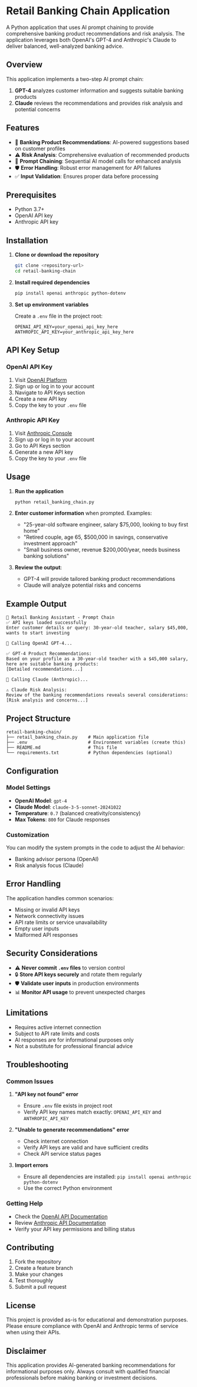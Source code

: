 # Retail Banking Chain Application

A Python application that uses AI prompt chaining to provide comprehensive banking product recommendations and risk analysis. The application leverages both OpenAI's GPT-4 and Anthropic's Claude to deliver balanced, well-analyzed banking advice.

## Overview

This application implements a two-step AI prompt chain:
1. **GPT-4** analyzes customer information and suggests suitable banking products
2. **Claude** reviews the recommendations and provides risk analysis and potential concerns

## Features

- 🏦 **Banking Product Recommendations**: AI-powered suggestions based on customer profiles
- ⚠️ **Risk Analysis**: Comprehensive evaluation of recommended products
- 🔄 **Prompt Chaining**: Sequential AI model calls for enhanced analysis
- 🛡️ **Error Handling**: Robust error management for API failures
- ✅ **Input Validation**: Ensures proper data before processing

## Prerequisites

- Python 3.7+
- OpenAI API key
- Anthropic API key

## Installation

1. **Clone or download the repository**
   ```bash
   git clone <repository-url>
   cd retail-banking-chain
   ```

2. **Install required dependencies**
   ```bash
   pip install openai anthropic python-dotenv
   ```

3. **Set up environment variables**
   
   Create a `.env` file in the project root:
   ```env
   OPENAI_API_KEY=your_openai_api_key_here
   ANTHROPIC_API_KEY=your_anthropic_api_key_here
   ```

## API Key Setup

### OpenAI API Key
1. Visit [OpenAI Platform](https://platform.openai.com/)
2. Sign up or log in to your account
3. Navigate to API Keys section
4. Create a new API key
5. Copy the key to your `.env` file

### Anthropic API Key
1. Visit [Anthropic Console](https://console.anthropic.com/)
2. Sign up or log in to your account
3. Go to API Keys section
4. Generate a new API key
5. Copy the key to your `.env` file

## Usage

1. **Run the application**
   ```bash
   python retail_banking_chain.py
   ```

2. **Enter customer information** when prompted. Examples:
   - "25-year-old software engineer, salary $75,000, looking to buy first home"
   - "Retired couple, age 65, $500,000 in savings, conservative investment approach"
   - "Small business owner, revenue $200,000/year, needs business banking solutions"

3. **Review the output**:
   - GPT-4 will provide tailored banking product recommendations
   - Claude will analyze potential risks and concerns

## Example Output

```
💬 Retail Banking Assistant - Prompt Chain
✅ API keys loaded successfully
Enter customer details or query: 30-year-old teacher, salary $45,000, wants to start investing

🔁 Calling OpenAI GPT-4...

✅ GPT-4 Product Recommendations:
Based on your profile as a 30-year-old teacher with a $45,000 salary, here are suitable banking products:
[Detailed recommendations...]

🔁 Calling Claude (Anthropic)...

⚠️ Claude Risk Analysis:
Review of the banking recommendations reveals several considerations:
[Risk analysis and concerns...]
```

## Project Structure

```
retail-banking-chain/
├── retail_banking_chain.py    # Main application file
├── .env                       # Environment variables (create this)
├── README.md                  # This file
└── requirements.txt           # Python dependencies (optional)
```

## Configuration

### Model Settings
- **OpenAI Model**: `gpt-4`
- **Claude Model**: `claude-3-5-sonnet-20241022`
- **Temperature**: `0.7` (balanced creativity/consistency)
- **Max Tokens**: `800` for Claude responses

### Customization
You can modify the system prompts in the code to adjust the AI behavior:
- Banking advisor persona (OpenAI)
- Risk analysis focus (Claude)

## Error Handling

The application handles common scenarios:
- Missing or invalid API keys
- Network connectivity issues
- API rate limits or service unavailability
- Empty user inputs
- Malformed API responses

## Security Considerations

- ⚠️ **Never commit `.env` files** to version control
- 🔒 **Store API keys securely** and rotate them regularly
- 🛡️ **Validate user inputs** in production environments
- 📊 **Monitor API usage** to prevent unexpected charges

## Limitations

- Requires active internet connection
- Subject to API rate limits and costs
- AI responses are for informational purposes only
- Not a substitute for professional financial advice

## Troubleshooting

### Common Issues

1. **"API key not found" error**
   - Ensure `.env` file exists in project root
   - Verify API key names match exactly: `OPENAI_API_KEY` and `ANTHROPIC_API_KEY`

2. **"Unable to generate recommendations" error**
   - Check internet connection
   - Verify API keys are valid and have sufficient credits
   - Check API service status pages

3. **Import errors**
   - Ensure all dependencies are installed: `pip install openai anthropic python-dotenv`
   - Use the correct Python environment

### Getting Help

- Check the [OpenAI API Documentation](https://platform.openai.com/docs)
- Review [Anthropic API Documentation](https://docs.anthropic.com/)
- Verify your API key permissions and billing status

## Contributing

1. Fork the repository
2. Create a feature branch
3. Make your changes
4. Test thoroughly
5. Submit a pull request

## License

This project is provided as-is for educational and demonstration purposes. Please ensure compliance with OpenAI and Anthropic terms of service when using their APIs.

## Disclaimer

This application provides AI-generated banking recommendations for informational purposes only. Always consult with qualified financial professionals before making banking or investment decisions.

